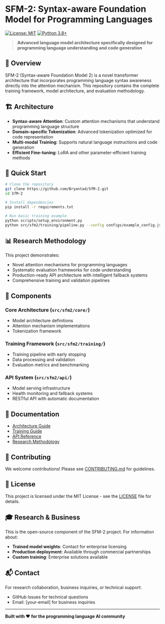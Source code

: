 # SFM-2: Syntax-aware Foundation Model for Programming Languages

[![License: MIT](https://img.shields.io/badge/License-MIT-yellow.svg)](https://opensource.org/licenses/MIT)
[![Python 3.8+](https://img.shields.io/badge/python-3.8+-blue.svg)](https://www.python.org/downloads/)

> **Advanced language model architecture specifically designed for programming language understanding and code generation**

## 🎯 Overview

SFM-2 (Syntax-aware Foundation Model 2) is a novel transformer architecture that incorporates programming language syntax awareness directly into the attention mechanism. This repository contains the complete training framework, model architecture, and evaluation methodology.

## 🏗️ Architecture

- **Syntax-aware Attention**: Custom attention mechanisms that understand programming language structure
- **Domain-specific Tokenization**: Advanced tokenization optimized for code representation
- **Multi-modal Training**: Supports natural language instructions and code generation
- **Efficient Fine-tuning**: LoRA and other parameter-efficient training methods

## 🚀 Quick Start

```bash
# Clone the repository
git clone https://github.com/Bryantad/SfM-2.git
cd SfM-2

# Install dependencies
pip install -r requirements.txt

# Run basic training example
python scripts/setup_environment.py
python src/sfm2/training/pipeline.py --config configs/example_config.json
```

## 📊 Research Methodology

This project demonstrates:
- Novel attention mechanisms for programming languages
- Systematic evaluation frameworks for code understanding
- Production-ready API architecture with intelligent fallback systems
- Comprehensive training and validation pipelines

## 🔧 Components

### Core Architecture (`src/sfm2/core/`)
- Model architecture definitions
- Attention mechanism implementations
- Tokenization framework

### Training Framework (`src/sfm2/training/`)
- Training pipeline with early stopping
- Data processing and validation
- Evaluation metrics and benchmarking

### API System (`src/sfm2/api/`)
- Model serving infrastructure
- Health monitoring and fallback systems
- RESTful API with automatic documentation

## 📖 Documentation

- [Architecture Guide](docs/ARCHITECTURE.md)
- [Training Guide](docs/TRAINING_GUIDE.md)
- [API Reference](docs/API_REFERENCE.md)
- [Research Methodology](docs/RESEARCH_METHODOLOGY.md)

## 🤝 Contributing

We welcome contributions! Please see [CONTRIBUTING.md](CONTRIBUTING.md) for guidelines.

## 📄 License

This project is licensed under the MIT License - see the [LICENSE](LICENSE) file for details.

## 🎓 Research & Business

This is the open-source component of the SFM-2 project. For information about:
- **Trained model weights**: Contact for enterprise licensing
- **Production deployment**: Available through commercial partnerships
- **Custom training**: Enterprise solutions available

## 📬 Contact

For research collaboration, business inquiries, or technical support:
- GitHub Issues for technical questions
- Email: [your-email] for business inquiries

---

**Built with ❤️ for the programming language AI community**
